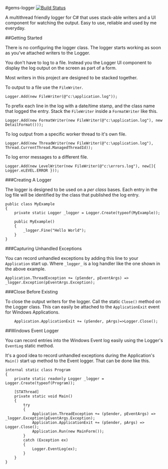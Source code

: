 #gems-logger [![Build Status](https://travis-ci.org/thinkingmedia/gems-logger.svg?branch=master)](https://travis-ci.org/thinkingmedia/gems-logger)

A multithread friendly logger for C# that uses stack-able writers and a UI component 
for watching the output. Easy to use, reliable and used by me everyday.

##Getting Started

There is no configuring the logger class. The logger starts working as soon as you've
attached writers to the Logger.

You don't have to log to a file. Instead you the Logger UI component to display the log output
on the screen as part of a form.

Most writers in this project are designed to be stacked together.

To output to a file use the `FileWriter`.

	Logger.Add(new FileWriter(@"c:\application.log"));

To prefix each line in the log with a date/time stamp, and the class name that logged the entry.
Stack the `FileWriter` inside a `FormatWriter` like this.

	Logger.Add(new FormatWriter(new FileWriter(@"c:\application.log"), new DetailFormat()));

To log output from a specific worker thread to it's own file.

	Logger.Add(new ThreadWriter(new FileWriter(@"c:\application.log"), Thread.CurrentThread.ManagedThreadId));

To log error messages to a different file.

	Logger.Add(new LevelWriter(new FileWriter(@"c:\errors.log"), new[]{ Logger.eLEVEL.ERROR }));

###Creating A Logger

The logger is designed to be used on a *per class* bases. Each entry in the log
file will be identified by the class that published the log entry.

	public class MyExample
	{
		private static Logger _logger = Logger.Create(typeof(MyExample));

		public MyExample()
		{
			_logger.Fine("Hello World");
		}
	}

###Capturing Unhandled Exceptions

You can record unhandled exceptions by adding this line to your `Application` start up. Where `_logger_`
is a log handler like the one shown in the above example.

	Application.ThreadException += (pSender, pEventArgs) => _logger.Exception(pEventArgs.Exception);

###Close Before Existing

To close the output writers for the logger. Call the static `Close()` method on the
Logger class. This can easily be attached to the `ApplicationExit` event for 
Windows Applications.

		Application.ApplicationExit += (pSender, pArgs)=>Logger.Close();

##Windows Event Logger

You can record entries into the Windows Event log easily using the Logger's `EventLog` static
method.

It's a good idea to record unhandled exceptions during the Application's `Main()` start up
method to the Event logger. That can be done like this.

	internal static class Program
	{
		private static readonly Logger _logger = Logger.Create(typeof(Program));

		[STAThread]
		private static void Main()
		{
			try
			{
				Application.ThreadException += (pSender, pEventArgs) => _logger.Exception(pEventArgs.Exception);
				Application.ApplicationExit += (pSender, pArgs) => Logger.Close();
				Application.Run(new MainForm());
			}
			catch (Exception ex)
			{
				Logger.EventLog(ex);
			}
		}
	}
